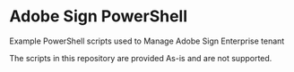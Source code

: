 # Adobe Sign PowerShell
Example PowerShell scripts used to Manage Adobe Sign Enterprise tenant

The scripts in this repository are provided As-is and are not supported.

